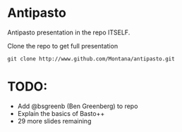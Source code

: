 # Antipasto
Antipasto presentation in the repo ITSELF.

Clone the repo to get full presentation 

```git clone http://www.github.com/Montana/antipasto.git```

# TODO: 

* Add @bsgreenb (Ben Greenberg) to repo
* Explain the basics of Basto++ 
* 29 more slides remaining
